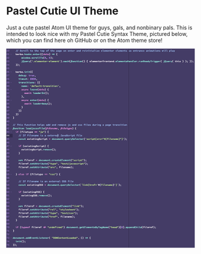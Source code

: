 # Pastel Cutie UI Theme

Just a cute pastel Atom UI theme for guys, gals, and nonbinary pals. This is intended to look nice with my Pastel Cutie Syntax Theme, pictured below, which you can find here oh GitHub or on the Atom theme store!

![Syntax theme screenshot](pastel-cutie-screenshot.png)
